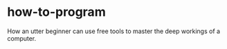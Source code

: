 # how-to-program
How an utter beginner can use free tools to master the deep workings of a computer.
